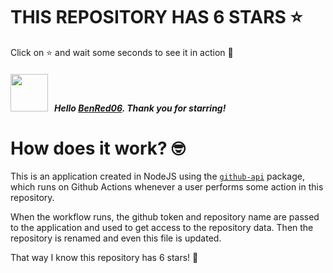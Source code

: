 # THIS REPOSITORY HAS 6 STARS :star:
Click on :star: and wait some seconds to see it in action :star_struck:

##### <img width="60" src="https://avatars.githubusercontent.com/u/64615939?v=4"/> &nbsp; Hello [BenRed06](https://github.com/BenRed06). Thank you for starring! 

# How does it work? :nerd_face:

This is an application created in NodeJS using the [`github-api`](https://www.npmjs.com/package/github-api) package, which runs on Github Actions whenever a user performs some action in this repository.
<br/>

When the workflow runs, the github token and repository name are passed to the application and used to get access to the repository data. Then the repository is renamed and even this file is updated.
<br/>

That way I know this repository has 6 stars! :monocle_face:

